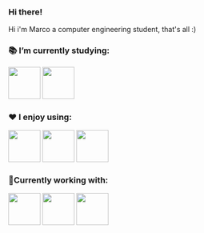 ### Hi there!
Hi i'm Marco a computer engineering student, that's all :)
<!--
**oppaoppai/oppaoppai** is a ✨ _special_ ✨ repository because its `README.md` (this file) appears on your GitHub profile.

Here are some ideas to get you started:

- 🔭 I’m currently working on ...
- 🌱 I’m currently learning ...
- 👯 I’m looking to collaborate on ...
- 🤔 I’m looking for help with ...
- 💬 Ask me about ...
- 📫 How to reach me: ...
- 😄 Pronouns: ...
- ⚡ Fun fact: ...
-->

### 📚 I’m currently studying:
<img src="https://cdn.jsdelivr.net/gh/devicons/devicon/icons/c/c-original.svg" width="64"/> <img src="https://cdn.jsdelivr.net/gh/devicons/devicon/icons/go/go-original-wordmark.svg" width="64"/>  <!--<img src="https://i.ibb.co/1vgCrKN/ARM-architecture-Logo-wine.png" alt="asm">-->
### ❤️ I enjoy using:
<img src="https://cdn.jsdelivr.net/gh/devicons/devicon/icons/javascript/javascript-original.svg" width="64"/> <img src="https://cdn.jsdelivr.net/gh/devicons/devicon/icons/typescript/typescript-original.svg" width="64"/> <img src="https://cdn.jsdelivr.net/gh/devicons/devicon/icons/python/python-original-wordmark.svg" width="64"/>
### 📱Currently working with:
<img src="https://cdn.jsdelivr.net/gh/devicons/devicon/icons/dart/dart-original.svg" width="64"/> <img src="https://cdn.jsdelivr.net/gh/devicons/devicon/icons/flutter/flutter-original.svg" width="64"/> <img src="https://cdn.jsdelivr.net/gh/devicons/devicon/icons/kotlin/kotlin-original.svg" width="64"/>

<!--<img src="https://seeklogo.com/images/G/go-logo-046185B647-seeklogo.com.png" alt="go" width="64">-->
